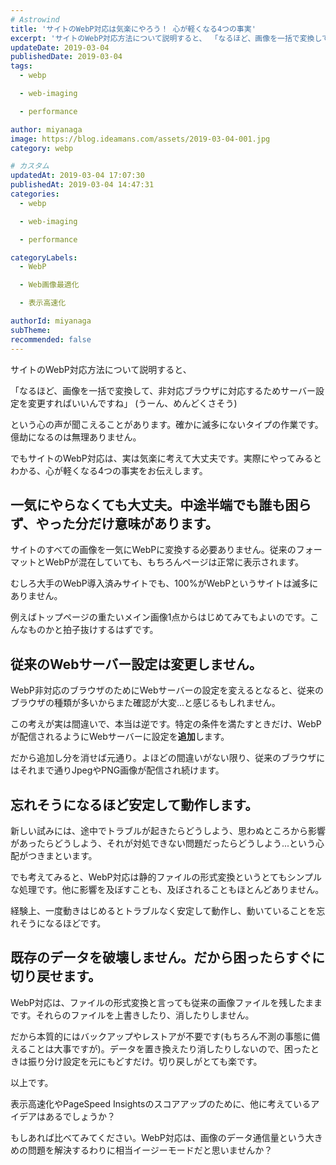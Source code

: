 ```yaml
---
# Astrowind
title: 'サイトのWebP対応は気楽にやろう！ 心が軽くなる4つの事実'
excerpt: 'サイトのWebP対応方法について説明すると、 「なるほど、画像を一括で変換して、...'
updateDate: 2019-03-04
publishedDate: 2019-03-04
tags: 
  - webp

  - web-imaging

  - performance

author: miyanaga
image: https://blog.ideamans.com/assets/2019-03-04-001.jpg
category: webp

# カスタム
updatedAt: 2019-03-04 17:07:30
publishedAt: 2019-03-04 14:47:31
categories: 
  - webp

  - web-imaging

  - performance

categoryLabels: 
  - WebP

  - Web画像最適化

  - 表示高速化

authorId: miyanaga
subTheme: 
recommended: false
---
```


サイトのWebP対応方法について説明すると、

「なるほど、画像を一括で変換して、非対応ブラウザに対応するためサーバー設定を変更すればいいんですね」 (うーん、めんどくさそう)

という心の声が聞こえることがあります。確かに滅多にないタイプの作業です。億劫になるのは無理ありません。

でもサイトのWebP対応は、実は気楽に考えて大丈夫です。実際にやってみるとわかる、心が軽くなる4つの事実をお伝えします。

## 一気にやらなくても大丈夫。中途半端でも誰も困らず、やった分だけ意味があります。

サイトのすべての画像を一気にWebPに変換する必要ありません。従来のフォーマットとWebPが混在していても、もちろんページは正常に表示されます。

むしろ大手のWebP導入済みサイトでも、100%がWebPというサイトは滅多にありません。

例えばトップページの重たいメイン画像1点からはじめてみてもよいのです。こんなものかと拍子抜けするはずです。

## 従来のWebサーバー設定は変更しません。

WebP非対応のブラウザのためにWebサーバーの設定を変えるとなると、従来のブラウザの種類が多いからまた確認が大変...と感じるもしれません。

この考えが実は間違いで、本当は逆です。特定の条件を満たすときだけ、WebPが配信されるようにWebサーバーに設定を**追加**します。

だから追加し分を消せば元通り。よほどの間違いがない限り、従来のブラウザにはそれまで通りJpegやPNG画像が配信され続けます。

## 忘れそうになるほど安定して動作します。

新しい試みには、途中でトラブルが起きたらどうしよう、思わぬところから影響があったらどうしよう、それが対処できない問題だったらどうしよう...という心配がつきまといます。

でも考えてみると、WebP対応は静的ファイルの形式変換というとてもシンプルな処理です。他に影響を及ぼすことも、及ぼされることもほとんどありません。

経験上、一度動きはじめるとトラブルなく安定して動作し、動いていることを忘れそうになるほどです。

## 既存のデータを破壊しません。だから困ったらすぐに切り戻せます。

WebP対応は、ファイルの形式変換と言っても従来の画像ファイルを残したままです。それらのファイルを上書きしたり、消したりしません。

だから本質的にはバックアップやレストアが不要です(もちろん不測の事態に備えることは大事ですが)。データを置き換えたり消したりしないので、困ったときは振り分け設定を元にもどすだけ。切り戻しがとても楽です。

以上です。

表示高速化やPageSpeed Insightsのスコアアップのために、他に考えているアイデアはあるでしょうか？

もしあれば比べてみてください。WebP対応は、画像のデータ通信量という大きめの問題を解決するわりに相当イージーモードだと思いませんか？

